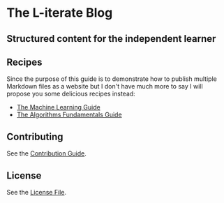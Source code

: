 # The L-iterate Blog

## Structured content for the independent learner

## Recipes

Since the purpose of this guide is to demonstrate how to publish multiple Markdown files as a website but I don't have much more to say I will propose you some delicious recipes instead:

* [The Machine Learning Guide](./recipes/Escalivada.md)
* [The Algorithms Fundamentals Guide](./recipes/Gazpacho.md)

## Contributing

See the [Contribution Guide](./CONTRIBUTING.md).

## License

See the [License File](./LICENSE.md).
